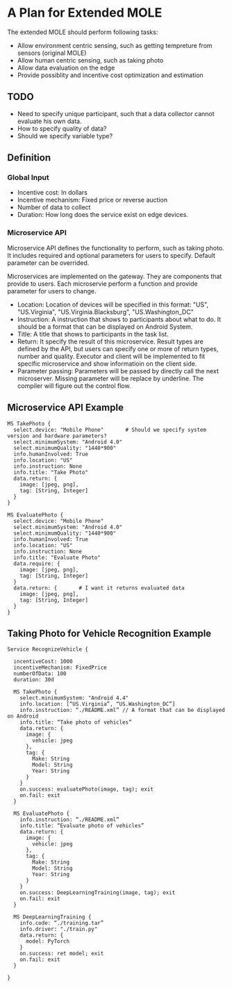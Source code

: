 # A Plan for Extended MOLE

The extended MOLE should perform following tasks:

* Allow environment centric sensing, such as getting tempreture from sensors (original MOLE)
* Allow human centric sensing, such as taking photo
* Allow data evaluation on the edge
* Provide possiblity and incentive cost optimization and estimation

## TODO

* Need to specify unique participant, such that a data collector cannot evaluate his own data.
* How to specify quality of data?
* Should we specify variable type?

## Definition

### Global Input

* Incentive cost: In dollars
* Incentive mechanism: Fixed price or reverse auction
* Number of data to collect
* Duration: How long does the service exist on edge devices.

### Microservice API

Microservice API defines the functionality to perform, such as taking photo. It includes required and optional parameters for users to specify. Default parameter can be overrided.

Microservices are implemented on the gateway. They are components that provide to users. Each microservie perform a function and provide parameter for users to change.

* Location: Location of devices will be specified in this format: "US", "US.Virginia", "US.Virginia.Blacksburg", "US.Washington_DC"
* Instruction: A instruction that shows to participants about what to do. It should be a format that can be displayed on Android System.
* Title: A title that shows to participants in the task list.
* Return: It specify the result of this microservice. Result types are defined by the API, but users can specify one or more of return types, number and quality. Executor and client will be implemented to fit specific microservice and show informatioin on the client side.
* Parameter passing: Parameters will be passed by directly call the next microserver. Missing parameter will be replace by underline. The compiler will figure out the control flow.

## Microservice API Example

```
MS TakePhoto {
  select.device: "Mobile Phone"       # Should we specify system version and hardware parameters?
  select.minimumSystem: "Android 4.0"
  select.minimumQuality: "1440*900"
  info.humanInvolved: True
  info.location: "US"
  info.instruction: None
  info.title: "Take Photo"
  data.return: {
    image: [jpeg, png],
    tag: [String, Integer]
  }
}
```

```
MS EvaluatePhoto {
  select.device: "Mobile Phone" 
  select.minimumSystem: "Android 4.0"
  select.minimumQuality: "1440*900"
  info.humanInvolved: True
  info.location: "US"
  info.instruction: None
  info.title: "Evaluate Photo"
  data.require: {
    image: [jpeg, png],
    tag: [String, Integer]
  }
  data.return: {       # I want it returns evaluated data
    image: [jpeg, png],
    tag: [String, Integer]
  }
}
```

## Taking Photo for Vehicle Recognition Example

```
Service RecognizeVehicle {
	
  incentiveCost: 1000
  incentiveMechanism: FixedPrice
  numberOfData: 100
  duration: 30d
	
  MS TakePhoto {
    select.minimumSystem: "Android 4.4"
    info.location: [“US.Virginia”, “US.Washington_DC”]
    info.instruction: “./README.xml” // A format that can be displayed on Android
    info.title: “Take photo of vehicles”
    data.return: {
      image: {
        vehicle: jpeg
      },
      tag: {
        Make: String
        Model: String
        Year: String
      }
    }
    on.success: evaluatePhoto(image, tag); exit
    on.fail: exit
  }

  MS EvaluatePhoto {
    info.instruction: “./README.xml”
    info.title: “Evaluate photo of vehicles”
    data.return: {
      image: {
        vehicle: jpeg
      },
      tag: {
        Make: String
        Model: String
        Year: String
      }
    }
    on.success: DeepLearningTraining(image, tag); exit
    on.fail: exit
  }

  MS DeepLearningTraining {
    info.code: “./training.tar”
    info.driver: "./train.py"
    data.return: {
      model: PyTorch
    }
    on.success: ret model; exit
    on.fail: exit
  }
  
}

```
